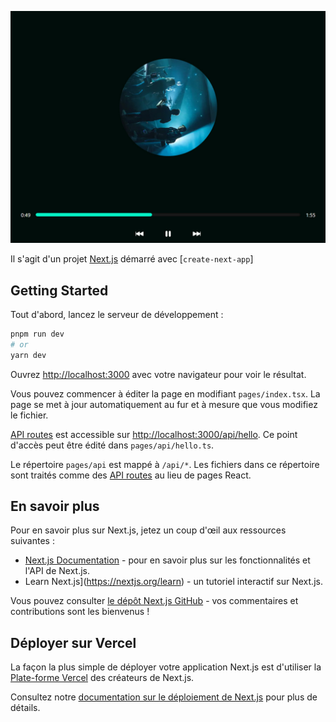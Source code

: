 ![alt text](https://raw.githubusercontent.com/BenBktech/Audio-Player-in-NextJS-Typescript/main/public/screenshot.jpg)

Il s'agit d'un projet [Next.js](https://nextjs.org/) démarré avec [`create-next-app`]

## Getting Started

Tout d'abord, lancez le serveur de développement :

```bash
pnpm run dev
# or
yarn dev
```

Ouvrez [http://localhost:3000](http://localhost:3000) avec votre navigateur pour voir le résultat.

Vous pouvez commencer à éditer la page en modifiant `pages/index.tsx`. La page se met à jour automatiquement au fur et à mesure que vous modifiez le fichier.

[API routes](https://nextjs.org/docs/api-routes/introduction) est accessible sur [http://localhost:3000/api/hello](http://localhost:3000/api/hello). Ce point d'accès peut être édité dans `pages/api/hello.ts`.

Le répertoire `pages/api` est mappé à `/api/*`. Les fichiers dans ce répertoire sont traités comme des [API routes](https://nextjs.org/docs/api-routes/introduction) au lieu de pages React.




## En savoir plus

Pour en savoir plus sur Next.js, jetez un coup d'œil aux ressources suivantes :

- [Next.js Documentation](https://nextjs.org/docs) - pour en savoir plus sur les fonctionnalités et l'API de Next.js.
- Learn Next.js](https://nextjs.org/learn) - un tutoriel interactif sur Next.js.

Vous pouvez consulter [le dépôt Next.js GitHub](https://github.com/vercel/next.js/) - vos commentaires et contributions sont les bienvenus !



## Déployer sur Vercel

La façon la plus simple de déployer votre application Next.js est d'utiliser la [Plate-forme Vercel](https://vercel.com/new?utm_medium=default-template&filter=next.js&utm_source=create-next-app&utm_campaign=create-next-app-readme) des créateurs de Next.js.

Consultez notre [documentation sur le déploiement de Next.js](https://nextjs.org/docs/deployment) pour plus de détails.


